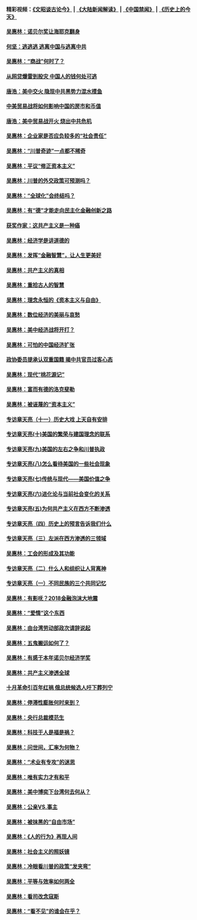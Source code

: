 #### 精彩视频：[《文昭谈古论今》](https://github.com/gfw-breaker/wenzhao/blob/master/README.md?t=12242130) | [《大陆新闻解读》](https://github.com/gfw-breaker/ntdtv-comedy/blob/master/README.md?t=12242130) | [《中国禁闻》](https://github.com/gfw-breaker/ntdtv-news/blob/master/README.md?t=12242130) | [《历史上的今天》](https://github.com/gfw-breaker/today-in-history/blob/master/README.md?t=12242130) 

#### [吴惠林：诺贝尔奖让海耶克翻身](../pages/nsc423/n10890049.md?t=12242130) 

#### [何坚：逃逃逃 逃离中国与逃离中共](../pages/nsc423/n10592891.md?t=12242130) 

#### [吴惠林：“商战”何时了？](../pages/nsc423/n10573558.md?t=12242130) 

#### [从网贷爆雷到股灾 中国人的钱何处可逃](../pages/nsc423/n10572800.md?t=12242130) 

#### [唐浩：美中交火 隐现中共黑势力混水摸鱼](../pages/nsc423/n10544040.md?t=12242130) 

#### [中美贸易战将如何影响中国的房市和币值](../pages/nsc423/n10543697.md?t=12242130) 

#### [唐浩：美中贸易战开火 烧出中共危机](../pages/nsc423/n10540126.md?t=12242130) 

#### [吴惠林：企业家是否应负较多的“社会责任”](../pages/nsc423/n10535022.md?t=12242130) 

#### [吴惠林：“川普奇迹”一点都不稀奇](../pages/nsc423/n10512808.md?t=12242130) 

#### [吴惠林：平议“修正资本主义”](../pages/nsc423/n10495724.md?t=12242130) 

#### [吴惠林：川普的外交政策可预测吗？](../pages/nsc423/n10462387.md?t=12242130) 

#### [吴惠林：“全球化”会终结吗？](../pages/nsc423/n10452838.md?t=12242130) 

#### [吴惠林：有“德”才能走向民主化金融创新之路](../pages/nsc423/n10432292.md?t=12242130) 

#### [获奖作家：这共产主义是一种癌](../pages/nsc423/n10431541.md?t=12242130) 

#### [吴惠林：经济学是讲道德的](../pages/nsc423/n10398014.md?t=12242130) 

#### [吴惠林：发挥“金融智慧”，让人生更美好](../pages/nsc423/n10375019.md?t=12242130) 

#### [吴惠林：共产主义的真相](../pages/nsc423/n10351394.md?t=12242130) 

#### [吴惠林：重拾古人的智慧](../pages/nsc423/n10337691.md?t=12242130) 

#### [吴惠林：理念永恒的《资本主义与自由》](../pages/nsc423/n10316274.md?t=12242130) 

#### [吴惠林：数位经济的美丽与哀愁](../pages/nsc423/n10292946.md?t=12242130) 

#### [吴惠林：美中经济战将开打？](../pages/nsc423/n10258825.md?t=12242130) 

#### [吴惠林：可怕的中国经济扩张](../pages/nsc423/n10219147.md?t=12242130) 

#### [政协委员提承认双重国籍 揭中共官员过客心态](../pages/nsc423/n10208809.md?t=12242130) 

#### [吴惠林：现代“桃花源记”](../pages/nsc423/n10185234.md?t=12242130) 

#### [吴惠林：富而有德的洛克斐勒](../pages/nsc423/n10142264.md?t=12242130) 

#### [吴惠林：被诬蔑的“资本主义”](../pages/nsc423/n10124816.md?t=12242130) 

#### [专访章天亮（十一）历史大戏 上天自有安排](../pages/nsc423/n10094905.md?t=12242130) 

#### [专访章天亮(十)美国的繁荣与建国理念的联系](../pages/nsc423/n10094899.md?t=12242130) 

#### [专访章天亮(九)美国的左右之争和川普执政](../pages/nsc423/n10094889.md?t=12242130) 

#### [专访章天亮(八)怎么看待美国的一些社会现象](../pages/nsc423/n10094857.md?t=12242130) 

#### [专访章天亮(七)传统与现代——美国价值之争](../pages/nsc423/n10093140.md?t=12242130) 

#### [专访章天亮(六)进化论与当前社会变化的关系](../pages/nsc423/n10092036.md?t=12242130) 

#### [专访章天亮(五)为何共产主义在西方不断渗透](../pages/nsc423/n10083620.md?t=12242130) 

#### [专访章天亮（四）历史上的预言告诉我们什么](../pages/nsc423/n10083606.md?t=12242130) 

#### [专访章天亮（三）左派在西方渗透的三领域](../pages/nsc423/n10081115.md?t=12242130) 

#### [吴惠林：工会的形成及其功能](../pages/nsc423/n10080633.md?t=12242130) 

#### [专访章天亮（二）什么人和组织让人背离神](../pages/nsc423/n10076637.md?t=12242130) 

#### [专访章天亮（一）不同民族的三个共同记忆](../pages/nsc423/n10074188.md?t=12242130) 

#### [吴惠林：有影呒？2018金融泡沫大地震](../pages/nsc423/n10040534.md?t=12242130) 

#### [吴惠林：“爱情”这个东西](../pages/nsc423/n10019423.md?t=12242130) 

#### [吴惠林：由台湾劳动部政次请辞说起](../pages/nsc423/n9979679.md?t=12242130) 

#### [吴惠林：五鬼搬运如何了？](../pages/nsc423/n9925338.md?t=12242130) 

#### [吴惠林：有感于本年诺贝尔经济学奖](../pages/nsc423/n9871883.md?t=12242130) 

#### [吴惠林：共产主义渗透全球](../pages/nsc423/n9812748.md?t=12242130) 

#### [十月革命引百年红祸 俄总统候选人吁下葬列宁](../pages/nsc423/n9810182.md?t=12242130) 

#### [吴惠林：停滞性膨胀何时来到？](../pages/nsc423/n9764136.md?t=12242130) 

#### [吴惠林：央行总裁模范生](../pages/nsc423/n9728134.md?t=12242130) 

#### [吴惠林：科技于人是福是祸？](../pages/nsc423/n9672982.md?t=12242130) 

#### [吴惠林：问世间，汇率为何物？](../pages/nsc423/n9621788.md?t=12242130) 

#### [吴惠林：“术业有专攻”的迷思](../pages/nsc423/n9580363.md?t=12242130) 

#### [吴惠林：唯有实力才有和平](../pages/nsc423/n9529599.md?t=12242130) 

#### [吴惠林：美中博奕下台湾何去何从？](../pages/nsc423/n9483598.md?t=12242130) 

#### [吴惠林：公亲VS.事主](../pages/nsc423/n9425637.md?t=12242130) 

#### [吴惠林：被抹黑的“自由市场”](../pages/nsc423/n9351545.md?t=12242130) 

#### [吴惠林：《人的行为》再现人间](../pages/nsc423/n9296339.md?t=12242130) 

#### [吴惠林：社会主义的照妖镜](../pages/nsc423/n9243460.md?t=12242130) 

#### [吴惠林：冷眼看川普的政策“发夹弯”](../pages/nsc423/n9120684.md?t=12242130) 

#### [吴惠林：平等与效率如何两全](../pages/nsc423/n9075430.md?t=12242130) 

#### [吴惠林：看司改念寇斯](../pages/nsc423/n9024915.md?t=12242130) 

#### [吴惠林：“看不见”的谁会在乎？](../pages/nsc423/n8977488.md?t=12242130) 

